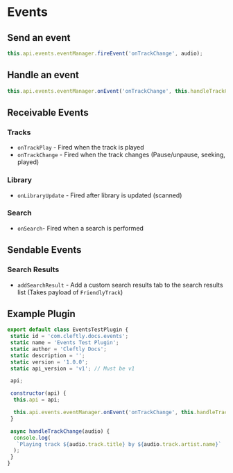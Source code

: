 # Events

## Send an event

```js
this.api.events.eventManager.fireEvent('onTrackChange', audio);
```

## Handle an event

```js
this.api.events.eventManager.onEvent('onTrackChange', this.handleTrackChange);
```

## Receivable Events

### Tracks

- `onTrackPlay` - Fired when the track is played
- `onTrackChange` - Fired when the track changes (Pause/unpause, seeking, played)

### Library

- `onLibraryUpdate` - Fired after library is updated (scanned)

### Search

- `onSearch`- Fired when a search is performed

## Sendable Events

### Search Results

- `addSearchResult` - Add a custom search results tab to the search results list (Takes payload of `FriendlyTrack`)

## Example Plugin

```js
export default class EventsTestPlugin {
 static id = 'com.cleftly.docs.events';
 static name = 'Events Test Plugin';
 static author = 'Cleftly Docs';
 static description = '';
 static version = '1.0.0';
 static api_version = 'v1'; // Must be v1

 api;

 constructor(api) {
  this.api = api;

  this.api.events.eventManager.onEvent('onTrackChange', this.handleTrackChange);
 }

 async handleTrackChange(audio) {
  console.log(
   `Playing track ${audio.track.title} by ${audio.track.artist.name}`
  );
 }
}
```
